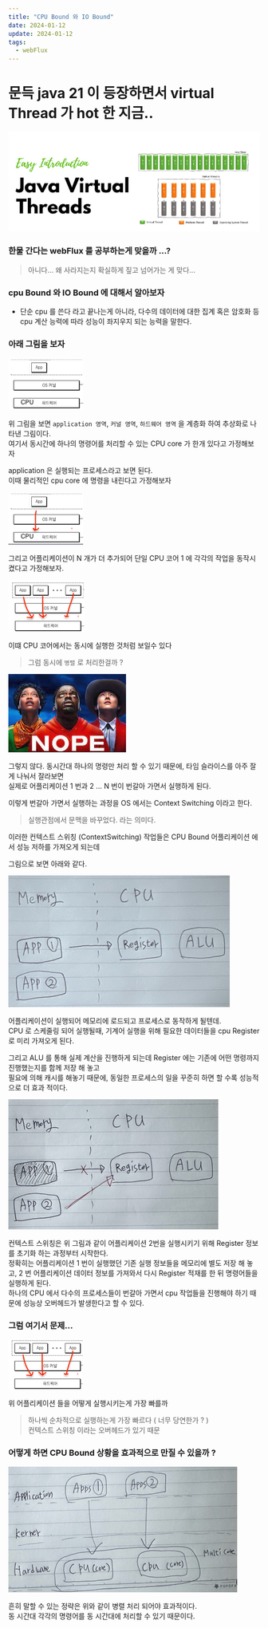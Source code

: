 ```yaml
---
title: "CPU Bound 와 IO Bound"
date: 2024-01-12
update: 2024-01-12
tags:
  - webFlux
---
```


# 문득 java 21 이 등장하면서 virtual Thread 가 hot 한 지금..
![img.png](img.png)
### 한물 간다는 webFlux 를 공부하는게 맞을까 ...?
> 아니다... 왜 사라지는지 확실하게 짚고 넘어가는 게 맞다...

### cpu Bound 와 IO Bound 에 대해서 알아보자
- 단순 cpu 를 쓴다 라고 끝나는게 아니라, 다수의 데이터에 대한 집계 혹은 암호화 등 cpu 계산 능력에 따라 성능이 좌지우지 되는 능력을 말한다.

### 아래 그림을 보자
![img_1.png](img_1.png)

위 그림을 보면 `application 영역`, `커널 영역`, `하드웨어 영역` 을 계층화 하여 추상화로 나타낸 그림이다. <br/> 
여기서 동시간에 하나의 명령어를 처리할 수 있는 CPU core 가 한개 있다고 가정해보자 <br/>

application 은 실행되는 프로세스라고 보면 된다. <br/>
이때 물리적인 cpu core 에 명령을 내린다고 가정해보자 <br/>

![img_2.png](img_2.png)

그리고 어플리케이션이 N 개가 더 추가되어 단일 CPU 코어 1 에 각각의 작업을 동작시켰다고 가정해보자. <br/>

![img_3.png](img_3.png)

이떄 CPU 코어에서는 동시에 실행한 것처럼 보일수 있다 <br/>

> 그럼 동시에 `병렬` 로 처리한걸까 ? 

![img_4.png](img_4.png)

그렇지 않다. 동시간대 하나의 명령만 처리 할 수 있기 때문에, 타임 슬라이스를 아주 잘게 나눠서 잘라보면 <br/>
실제로 어플리케이션 1 번과 2 ... N 번이 번갈아 가면서 실행하게 된다. <br/>

이렇게 번갈아 가면서 실행하는 과정을 OS 에서는 Context Switching 이라고 한다.
> 실행관점에서 문맥을 바꾸었다. 라는 의미다.

이러한 컨텍스트 스위칭 (ContextSwitching) 작업들은 CPU Bound 어플리케이션 에서 성능 저하를 가져오게 되는데 <br/>

그림으로 보면 아래와 같다.

![img_5.png](img_5.png)

어플리케이션이 실행되어 메모리에 로드되고 프로세스로 동작하게 될텐데. <br/>
CPU 로 스케줄링 되어 실행될때, 기계어 실행을 위해 필요한 데이터들을 cpu Register 로 미리 가져오게 된다. <br/>

그리고 ALU 를 통해 실제 계산을 진행하게 되는데 Register 에는 기존에 어떤 명령까지 진행했는지를 함께 저장 해 놓고 <br/>
필요에 의해 캐시를 해놓기 때문에, 동일한 프로세스의 일을 꾸준히 하면 할 수록 성능적으로 더 효과 적이다.

![img_6.png](img_6.png)

컨텍스트 스위칭은 위 그림과 같이 어플리케이션 2번을 실행시키기 위해 Register 정보를 초기화 하는 과정부터 시작한다. <br/>
정확히는 어플리케이션 1 번이 실행했던 기존 실행 정보들을 메모리에 별도 저장 해 놓고, 2 번 어플리케이션 데이터 정보를 가져와서 다시 Register 적재를 한 뒤 명령어들을 실행하게 된다. <br/>
하나의 CPU 에서 다수의 프로세스들이 번갈아 가면서 cpu 작업들을 진행해야 하기 때문에 성능상 오버헤드가 발생한다고 할 수 있다. <br/>

### 그럼 여기서 문제...
![img_7.png](img_7.png)

위 어플리케이션 들을 어떻게 실행시키는게 가장 빠를까 
> 하나씩 순차적으로 실행하는게 가장 빠르다 ( 너무 당연한가 ? ) <br/>
> 컨텍스트 스위칭 이라는 오버헤드가 있기 때문 <br/>

### 어떻게 하면 CPU Bound 상황을 효과적으로 만질 수 있을까 ?
![img_8.png](img_8.png)

흔히 말할 수 있는 정략은 위와 같이 병렬 처리 되어야 효과적이다. <br/>
동 시간대 각각의 명령어를 동 시간대에 처리할 수 있기 때문이다. <br/>
